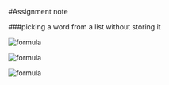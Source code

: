 #Assignment note


###picking a word from a list without storing it

![formula](https://render.githubusercontent.com/render/math?math=P_{item}=\frac{1}{i}=%20P_{old,pick}%20\times%20P_{new,pick}%20\times%20ways)

![formula](https://render.githubusercontent.com/render/math?math=ways=i-1)

![formula](https://render.githubusercontent.com/render/math?math=ways=P_{new,pick}=\frac{1}{i}/P_{picking,old}/(i-1))
